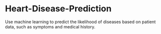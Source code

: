 # Heart-Disease-Prediction
Use machine learning to predict the likelihood of diseases based on patient data, such as symptoms and medical history.
